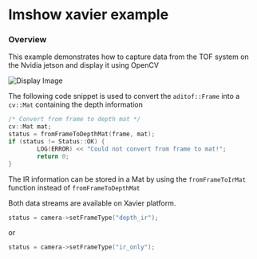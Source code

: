 # Imshow xavier example

### Overview
This example demonstrates how to capture data from the TOF system on the Nvidia jetson and display it using OpenCV

![Display Image](https://github.com/analogdevicesinc/aditof-sdk-rework/blob/master/doc/img/imshow.png)

The following code snippet is used to convert the `aditof::Frame` into a `cv::Mat` containing the depth information
```cpp
/* Convert from frame to depth mat */
cv::Mat mat;
status = fromFrameToDepthMat(frame, mat);
if (status != Status::OK) {
        LOG(ERROR) << "Could not convert from frame to mat!";
        return 0;
}
```
The IR information can be stored in a Mat by using the `fromFrameToIrMat` function instead of `fromFrameToDepthMat`

Both data streams are available on Xavier platform.
```cpp
status = camera->setFrameType("depth_ir");
```
or
```cpp
status = camera->setFrameType("ir_only");
```
